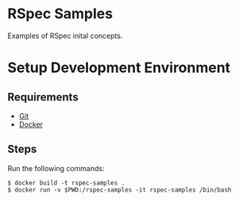 # RSpec Samples

Examples of RSpec inital concepts.

# Setup Development Environment

## Requirements

* [Git](https://git-scm.com/book/en/v2/Getting-Started-Installing-Git)
* [Docker](https://docs.docker.com/get-docker/)

## Steps

Run the following commands:

```
$ docker build -t rspec-samples .
$ docker run -v $PWD:/rspec-samples -it rspec-samples /bin/bash
```
